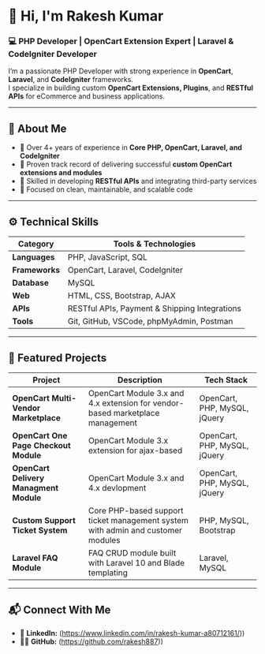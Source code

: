 # 👋 Hi, I'm Rakesh Kumar
### 💻 PHP Developer | OpenCart Extension Expert | Laravel & CodeIgniter Developer

I’m a passionate PHP Developer with strong experience in **OpenCart**, **Laravel**, and **CodeIgniter** frameworks.  
I specialize in building custom **OpenCart Extensions, Plugins**, and **RESTful APIs** for eCommerce and business applications.

---

## 🧩 About Me
- 🔹 Over 4+ years of experience in **Core PHP, OpenCart, Laravel, and CodeIgniter**  
- 🔹 Proven track record of delivering successful **custom OpenCart extensions and modules**  
- 🔹 Skilled in developing **RESTful APIs** and integrating third-party services  
- 🔹 Focused on clean, maintainable, and scalable code  

---

## ⚙️ Technical Skills
| Category | Tools & Technologies |
|-----------|----------------------|
| **Languages** | PHP, JavaScript, SQL |
| **Frameworks** | OpenCart, Laravel, CodeIgniter |
| **Database** | MySQL |
| **Web** | HTML, CSS, Bootstrap, AJAX |
| **APIs** | RESTful APIs, Payment & Shipping Integrations |
| **Tools** | Git, GitHub, VSCode, phpMyAdmin, Postman |

---

## 🚀 Featured Projects
| Project | Description | Tech Stack |
|----------|--------------|-------------|
| **OpenCart Multi-Vendor Marketplace** | OpenCart Module 3.x and 4.x extension for vendor-based marketplace management | OpenCart, PHP, MySQL, jQuery |
| **OpenCart One Page Checkout Module** | OpenCart Module 3.x extension for ajax-based | OpenCart, PHP, MySQL, jQuery |
| **OpenCart Delivery Managment Module** | OpenCart Module 3.x and 4.x devlopment | OpenCart, PHP, MySQL, jQuery |
| **Custom Support Ticket System** | Core PHP-based support ticket management system with admin and customer modules | PHP, MySQL, Bootstrap |
| **Laravel FAQ Module** | FAQ CRUD module built with Laravel 10 and Blade templating | Laravel, MySQL |

---

## 📬 Connect With Me
- 💼 **LinkedIn:** (https://www.linkedin.com/in/rakesh-kumar-a80712161/))  
- 🧑‍💻 **GitHub:** (https://github.com/rakesh887))  

